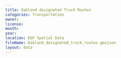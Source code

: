 ```yaml
---
title: Oakland designated Truck Routes
categories: Transportation
owner:
license:
month:
year:
location: EDF Spatial Data
fileName: Oakland_designated_truck_routes.geojson
layout: data
---
```


